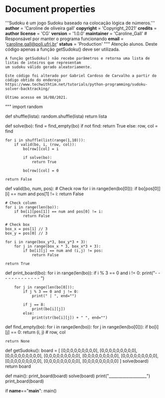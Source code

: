 # Document properties

'''Sudoku é um jogo Sudoku baseado na colocação lógica de números.'''
__author__ = 'Caroline de oliveira gall'
__copyright__ = 'Copyright_2021'
__credits__ = __author__
__license__ = 'CG'
__version__ = '1.0.0'
__maintainer__ = 'Caroline_Gall' # Responsável por manter o programa funcionando
__email__ = 'caroline.gall@poli.ufrj.br'
__status__ = 'Production'
"""
    Atenção alunos. Deste código apenas a função getSudoku() deve ser utilizada.
    
    A função getSudoku() não recebe parâmetros e retorna uma lista de listas de inteiros que representam 
    um sudoku válido gerado aleatoriamente.
    
    Este código foi alterado por Gabriel Cardoso de Carvalho a partir do código obtido do endereço https://www.techwithtim.net/tutorials/python-programming/sudoku-solver-backtracking/
    
    Último acesso em 16/08/2021.
"""
import random



def shuffle(lista):
    random.shuffle(lista)
    return lista

def solve(bo):
    find = find_empty(bo)
    if not find:
        return True
    else:
        row, col = find
    
    for i in shuffle(list(range(1,10))):
        if valid(bo, i, (row, col)):
            bo[row][col] = i

            if solve(bo):
                return True

            bo[row][col] = 0

    return False


def valid(bo, num, pos):
    # Check row
    for i in range(len(bo[0])):
        if bo[pos[0]][i] == num and pos[1] != i:
            return False

    # Check column
    for i in range(len(bo)):
        if bo[i][pos[1]] == num and pos[0] != i:
            return False

    # Check box
    box_x = pos[1] // 3
    box_y = pos[0] // 3

    for i in range(box_y*3, box_y*3 + 3):
        for j in range(box_x * 3, box_x*3 + 3):
            if bo[i][j] == num and (i,j) != pos:
                return False

    return True


def print_board(bo):
    for i in range(len(bo)):
        if i % 3 == 0 and i != 0:
            print("- - - - - - - - - - - - - ")

        for j in range(len(bo[0])):
            if j % 3 == 0 and j != 0:
                print(" | ", end="")

            if j == 8:
                print(bo[i][j])
            else:
                print(str(bo[i][j]) + " ", end="")


def find_empty(bo):
    for i in range(len(bo)):
        for j in range(len(bo[0])):
            if bo[i][j] == 0:
                return (i, j)  # row, col

    return None

def getSudoku():
    board = [
        [0,0,0,0,0,0,0,0,0],
        [0,0,0,0,0,0,0,0,0],
        [0,0,0,0,0,0,0,0,0],
        [0,0,0,0,0,0,0,0,0],
        [0,0,0,0,0,0,0,0,0],
        [0,0,0,0,0,0,0,0,0],
        [0,0,0,0,0,0,0,0,0],
        [0,0,0,0,0,0,0,0,0],
        [0,0,0,0,0,0,0,0,0]
    ]
    solve(board)
    return board

def main():
    print_board(board)
    solve(board)
    print("___________________")
    print_board(board)

if __name__=="__main__":
    main()
